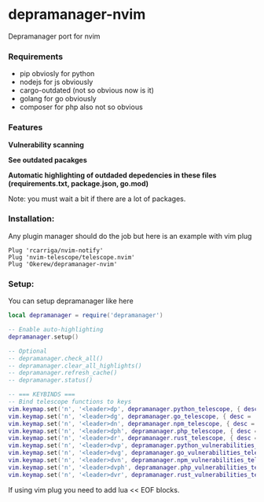 # depramanager-nvim
Depramanager port for nvim

### Requirements
* pip obviosly for python 
* nodejs for js obviously
* cargo-outdated (not so obvious now is it)
* golang for go obviously
* composer for php also not so obvious

### Features

**Vulnerability scanning**

**See outdated pacakges**

**Automatic highlighting of outdaded depedencies in these files (requirements.txt, package.json, go.mod)**

Note: you must wait a bit if there are a lot of packages.

### Installation:
Any plugin manager should do the job but here is an example with vim plug
```vim
Plug 'rcarriga/nvim-notify'
Plug 'nvim-telescope/telescope.nvim'
Plug 'Okerew/depramanager-nvim'
```

### Setup:

You can setup depramanager like here

```lua
local depramanager = require('depramanager')

-- Enable auto-highlighting
depramanager.setup()

-- Optional
-- depramanager.check_all()
-- depramanager.clear_all_highlights()
-- depramanager.refresh_cache()
-- depramanager.status()

-- === KEYBINDS ===
-- Bind telescope functions to keys
vim.keymap.set('n', '<leader>dp', depramanager.python_telescope, { desc = 'Outdated Python packages' })
vim.keymap.set('n', '<leader>dg', depramanager.go_telescope, { desc = 'Outdated Go modules' })
vim.keymap.set('n', '<leader>dn', depramanager.npm_telescope, { desc = 'Outdated npm packages' })
vim.keymap.set('n', '<leader>dph', depramanager.php_telescope, { desc = 'Outdated php packages' })
vim.keymap.set('n', '<leader>dr', depramanager.rust_telescope, { desc = 'Outdated rust packages' })
vim.keymap.set('n', '<leader>dvp', depramanager.python_vulnerabilities_telescope, { desc = 'Outdated Python packages' })
vim.keymap.set('n', '<leader>dvg', depramanager.go_vulnerabilities_telescope, { desc = 'Outdated Go modules' })
vim.keymap.set('n', '<leader>dvn', depramanager.npm_vulnerabilities_telescope, { desc = 'Outdated npm packages' })
vim.keymap.set('n', '<leader>dvph', depramanager.php_vulnerabilities_telescope, { desc = 'Outdated php packages' })
vim.keymap.set('n', '<leader>dvr', depramanager.rust_vulnerabilities_telescope, { desc = 'Outdated rust packages' })
```

If using vim plug you need to add lua << EOF blocks.
